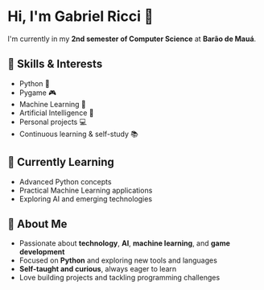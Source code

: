 # Hi, I'm Gabriel Ricci 👋

I'm currently in my **2nd semester of Computer Science** at **Barão de Mauá**.  

## 🚀 Skills & Interests
- Python 🐍
- Pygame 🎮
- Machine Learning 🤖
- Artificial Intelligence 🧠
- Personal projects 💻
- Continuous learning & self-study 📚

## 🌱 Currently Learning
- Advanced Python concepts
- Practical Machine Learning applications
- Exploring AI and emerging technologies

## 🌟 About Me
- Passionate about **technology**, **AI**, **machine learning**, and **game development**
- Focused on **Python** and exploring new tools and languages
- **Self-taught and curious**, always eager to learn
- Love building projects and tackling programming challenges
